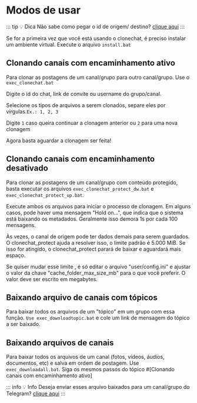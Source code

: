 # Modos de usar

::: tip 💡 Dica
Não sabe como pegar o id de origem/ destino? [clique aqui](/pages/perguntas_frequentes.html)
:::

Se for a primeira vez que você está usando o clonechat, é preciso instalar um ambiente virtual. Execute o arquivo `install.bat`

## Clonando canais com encaminhamento ativo

Para clonar as postagens de um canal/grupo para outro canal/grupo. Use o `exec_clonechat.bat`

Digite o id do chat, link de convite ou username do grupo/canal.

Selecione os tipos de arquivos a serem clonados, separe eles por vírgulas.`Ex.: 1, 2, 3`

Digite `1` caso queira continuar a clonagem anterior ou `2` para uma nova clonagem

Agora basta aguardar a clonagem ser feita!

## Clonando canais com encaminhamento desativado

Para clonar as postagens de um canal/grupo com conteúdo protegido, basta executar os arquivos `exec_clonechat_protect_dw.bat` e `exec_clonechat_protect_up.bat`.

Execute ambos os arquivos para iniciar o processo de clonagem. Em alguns casos, pode haver uma mensagem "Hold on...", que indica que o sistema está baixando os metadados. Geralmente isso demora 1s por cada 100 mensagens.

Às vezes, o canal de origem pode ter dados demais para serem guardados. O clonechat_protect ajuda a resolver isso, o limite padrão é 5.000 MiB. Se isso for atingido, o clonechat_protect parará de baixar e aguardará mais espaço.

Se quiser mudar esse limite , é só editar o arquivo "user/config.ini" e ajustar o valor da chave "cache_folder_max_size_mb" para o que você preferir. O valor deve ser escrito em megabytes.

## Baixando arquivo de canais com tópicos

Para baixar todos os arquivos de um "tópico" em um grupo com essa função. `Use exec_downloadtopic.bat` e cole um link de mensagem do tópico a ser baixado.

## Baixando arquivos de canais

Para baixar todos os arquivos de um canal (fotos, vídeos, áudios, documentos, etc) e salva em ordem de postagem. Use `exec_downloadall.bat`. Siga os mesmos passos do tópico #[Clonando canais com encaminhamento ativo]

::: info 💡 Info
Deseja enviar esses arquivo baixados para um canal/grupo do Telegram? [clique aqui](perguntas_frequentes.md#apos-fazer-o-download-de-arquivos-de-um-canal-eu-consigo-enviar-para-o-telegram-de-forma-automatizada)
:::
